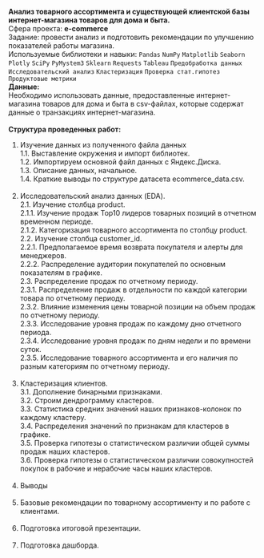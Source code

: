 <b>Анализ товарного ассортимента и существующей клиентской базы интернет-магазина товаров для дома и быта.</b><br/>
Сфера проекта: <b>e-commerce</b><br/>
Задание: провести анализ и подготовить рекомендации по улучшению показателей работы магазина.<br/>
Используемые библиотеки и навыки: `Pandas` `NumPy` `Matplotlib` `Seaborn` `Plotly` `SciPy` `PyMystem3` `Sklearn` `Requests` `Tableau` `Предобработка данных` `Исследовательский анализ` `Кластеризация` `Проверка стат.гипотез` `Продуктовые метрики`<br/>
<b>Данные:</b><br/>
Необходимо использовать данные, предоставленные интернет-магазина товаров для дома и быта в csv-файлах, которые содержат данные о транзакциях интернет-магазина.<br/><br/>
<b>Структура проведенных работ: </b><br/>
1. Изучение данных из полученного файла данных<br/>
1.1. Выставление окружения и импорт библиотек.<br/>
1.2. Импортируем основной файл данных с Яндекс.Диска.<br/>
1.3. Описание данных, начальное.<br/>
1.4. Краткие выводы по структуре датасета ecommerce_data.csv.<br/><br/>
2. Исследовательский анализ данных (EDA).<br/>
2.1. Изучение столбца product.<br/>
2.1.1. Изучение продаж Top10 лидеров товарных позиций в отчетном временном периоде.<br/>
2.1.2. Категоризация товарного ассортимента по столбцу product.<br/>
2.2. Изучение столбца customer_id.<br/>
2.2.1. Предполагаемое время возврата покупателя и алерты для менеджеров.<br/>
2.2.2. Распределение аудитории покупателей по основным показателям в графике.<br/>
2.3. Распределение продаж по отчетному периоду.<br/>
2.3.1. Распределение продаж в отдельности по каждой категории товара по отчетному периоду.<br/>
2.3.2. Влияние изменения цены товарной позиции на объем продаж по отчетному периоду.<br/>
2.3.3. Исследование уровня продаж по каждому дню отчетного периода.<br/>
2.3.4. Исследование уровня продаж по дням недели и по времени суток.<br/>
2.3.5. Исследование товарного ассортимента и его наличия по разным категориям по отчетному периоду.<br/><br/>
3. Кластеризация клиентов.<br/>
3.1. Дополнение бинарными признаками.<br/>
3.2. Строим дендрограмму кластеров.<br/>
3.3. Статистика средних значений наших признаков-колонок по каждому кластеру.<br/>
3.4. Распределения значений по признакам для кластеров в графике.<br/>
3.5. Проверка гипотезы о статистическом различии общей суммы продаж наших кластеров.<br/>
3.6. Проверка гипотезы о статистическом различии совокупностей покупок в рабочие и нерабочие часы наших кластеров.<br/><br/>
4. Выводы<br/><br/>
5. Базовые рекомендации по товарному ассортименту и по работе с клиентами.<br/><br/>
6. Подготовка итоговой презентации.<br/><br/>
7. Подготовка дашборда.
